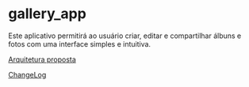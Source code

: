 # gallery_app

Este aplicativo permitirá ao usuário criar, editar e compartilhar álbuns e fotos com uma interface simples e intuitiva.

[Arquitetura proposta](docs/ARCHITECTURE.md)

[ChangeLog](docs/CHANGELOG.md)

